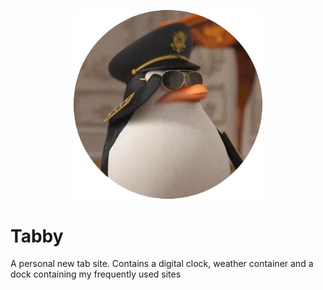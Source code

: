 <p align="center">
   <img src="assets/favicon.png" width="60%"> 
   <h1>Tabby</h1>
</p>

A personal new tab site. Contains a digital clock, weather container and a dock containing my frequently used sites
